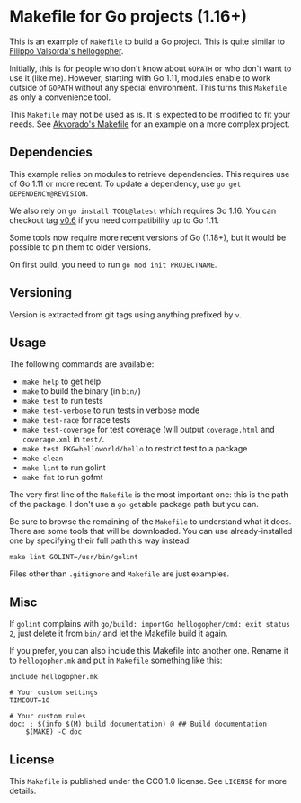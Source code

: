 # Makefile for Go projects (1.16+)

This is an example of `Makefile` to build a Go project. This is quite
similar to [Filippo Valsorda's hellogopher](https://github.com/cloudflare/hellogopher).

Initially, this is for people who don't know about `GOPATH` or who
don't want to use it (like me). However, starting with Go 1.11,
modules enable to work outside of `GOPATH` without any special
environment. This turns this `Makefile` as only a convenience tool.

This `Makefile` may not be used as is. It is expected to be modified
to fit your needs. See [Akvorado's
Makefile](https://github.com/akvorado/akvorado/blob/main/Makefile) for
an example on a more complex project.

## Dependencies

This example relies on modules to retrieve dependencies. This requires
use of Go 1.11 or more recent. To update a dependency, use `go get
DEPENDENCY@REVISION`.

We also rely on `go install TOOL@latest` which requires Go 1.16. You
can checkout tag [v0.6][] if you need compatibility up to Go 1.11.

[v0.6]: https://github.com/vincentbernat/hellogopher/tree/v0.6

Some tools now require more recent versions of Go (1.18+), but it would be
possible to pin them to older versions.

On first build, you need to run `go mod init PROJECTNAME`.

## Versioning

Version is extracted from git tags using anything prefixed by `v`.

## Usage

The following commands are available:

 - `make help` to get help
 - `make` to build the binary (in `bin/`)
 - `make test` to run tests
 - `make test-verbose` to run tests in verbose mode
 - `make test-race` for race tests
 - `make test-coverage` for test coverage (will output `coverage.html`
   and `coverage.xml` in `test/`.
 - `make test PKG=helloworld/hello` to restrict test to a package
 - `make clean`
 - `make lint` to run golint
 - `make fmt` to run gofmt

The very first line of the `Makefile` is the most important one: this
is the path of the package. I don't use a `go get`able package path
but you can.

Be sure to browse the remaining of the `Makefile` to understand what
it does. There are some tools that will be downloaded. You can use
already-installed one by specifying their full path this way instead:

    make lint GOLINT=/usr/bin/golint

Files other than `.gitignore` and `Makefile` are just examples.

## Misc

If `golint` complains with `go/build: importGo hellogopher/cmd: exit
status 2`, just delete it from `bin/` and let the Makefile build it
again.

If you prefer, you can also include this Makefile into another one.
Rename it to `hellogopher.mk` and put in `Makefile` something like
this:

    include hellogopher.mk
    
    # Your custom settings
    TIMEOUT=10
    
    # Your custom rules
    doc: ; $(info $(M) build documentation) @ ## Build documentation
    	$(MAKE) -C doc

## License

This `Makefile` is published under the CC0 1.0 license. See `LICENSE`
for more details.
